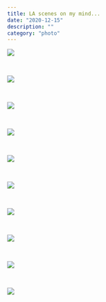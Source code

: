 ```yaml
---
title: LA scenes on my mind...
date: "2020-12-15"
description: ""
category: "photo"
---
```


![ ](https://sosphotoblog.s3.us-east-2.amazonaws.com/blog/2020/2020-12-15/views-1.jpg)

&nbsp;

![ ](https://sosphotoblog.s3.us-east-2.amazonaws.com/blog/2020/2020-12-15/views-2.jpg)

&nbsp;

![ ](https://sosphotoblog.s3.us-east-2.amazonaws.com/blog/2020/2020-12-15/views-3.jpg)

&nbsp;

![ ](https://sosphotoblog.s3.us-east-2.amazonaws.com/blog/2020/2020-12-15/views-4.jpg)

&nbsp;

![ ](https://sosphotoblog.s3.us-east-2.amazonaws.com/blog/2020/2020-12-15/views-5.jpg)

&nbsp;

![ ](https://sosphotoblog.s3.us-east-2.amazonaws.com/blog/2020/2020-12-15/views-6.jpg)

&nbsp;

![ ](https://sosphotoblog.s3.us-east-2.amazonaws.com/blog/2020/2020-12-15/views-7.jpg)

&nbsp;

![ ](https://sosphotoblog.s3.us-east-2.amazonaws.com/blog/2020/2020-12-15/views-8.jpg)

&nbsp;

![ ](https://sosphotoblog.s3.us-east-2.amazonaws.com/blog/2020/2020-12-15/views-9.jpg)

&nbsp;

![ ](https://sosphotoblog.s3.us-east-2.amazonaws.com/blog/2020/2020-12-15/viewss-1.jpg)
